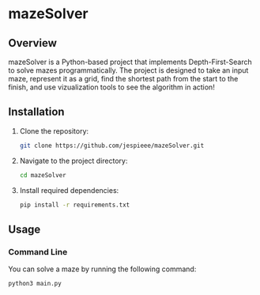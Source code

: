 # mazeSolver

## Overview

mazeSolver is a Python-based project that implements Depth-First-Search to solve mazes programmatically. The project is designed to take an input maze, represent it as a grid, find the shortest path from the start to the finish, and use vizualization tools to see the algorithm in action!

## Installation

1. Clone the repository:
    ```bash
    git clone https://github.com/jespieee/mazeSolver.git
    ```
2. Navigate to the project directory:
    ```bash
    cd mazeSolver
    ```
3. Install required dependencies:
    ```bash
    pip install -r requirements.txt
    ```

## Usage

### Command Line

You can solve a maze by running the following command:

```bash
python3 main.py
